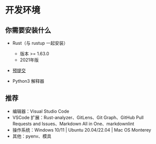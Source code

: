 # 开发环境

## 你需要安装什么

* Rust（与 rustup 一起安装）

    * 版本 >= 1.63.0
    * 2021年版

* [预提交](https://pre-commit.com/)

* Python3 解释器

## 推荐

* 编辑器：Visual Studio Code
* VSCode 扩展：Rust-analyzer、GitLens、Git Graph、GitHub Pull Requests and Issues、Markdown All in One、markdownlint
* 操作系统：Windows 10/11 | Ubuntu 20.04/22.04 | Mac OS Monterey
* 其他：pyenv、模具